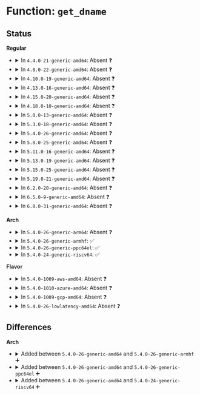 # Function: <code>get_dname</code>

## Status
<b>Regular</b>
<ul>
<li>
<details>
<summary>In <code>4.4.0-21-generic-amd64</code>: Absent ❓</summary>

```json
{
  "name": "get_dname",
  "collision_type": "Unique Static",
  "inline_type": "Selective",
  "funcs": [
    {
      "addr": 18446744071582117968,
      "name": "get_dname",
      "external": false,
      "loc": "fs/tracefs/inode.c:58",
      "file": "fs/tracefs/inode.c",
      "inline": "not declared, inlined",
      "caller_inline": [],
      "caller_func": [
        "fs/tracefs/inode.c:tracefs_syscall_rmdir",
        "fs/tracefs/inode.c:tracefs_syscall_mkdir"
      ]
    }
  ],
  "symbols": [
    {
      "addr": 18446744071582117968,
      "name": "get_dname.isra.6",
      "section": ".text",
      "bind": "STB_LOCAL",
      "size": 71
    }
  ]
}
```
</details>
</li>
<li>
<details>
<summary>In <code>4.8.0-22-generic-amd64</code>: Absent ❓</summary>

```json
{
  "name": "get_dname",
  "collision_type": "Unique Static",
  "inline_type": "Selective",
  "funcs": [
    {
      "addr": 18446744071582336272,
      "name": "get_dname",
      "external": false,
      "loc": "fs/tracefs/inode.c:58",
      "file": "fs/tracefs/inode.c",
      "inline": "not declared, inlined",
      "caller_inline": [],
      "caller_func": [
        "fs/tracefs/inode.c:tracefs_syscall_rmdir",
        "fs/tracefs/inode.c:tracefs_syscall_mkdir"
      ]
    }
  ],
  "symbols": [
    {
      "addr": 18446744071582336272,
      "name": "get_dname.isra.7",
      "section": ".text",
      "bind": "STB_LOCAL",
      "size": 71
    }
  ]
}
```
</details>
</li>
<li>
<details>
<summary>In <code>4.10.0-19-generic-amd64</code>: Absent ❓</summary>

```json
{
  "name": "get_dname",
  "collision_type": "Unique Static",
  "inline_type": "Selective",
  "funcs": [
    {
      "addr": 18446744071582427088,
      "name": "get_dname",
      "external": false,
      "loc": "fs/tracefs/inode.c:58",
      "file": "fs/tracefs/inode.c",
      "inline": "not declared, inlined",
      "caller_inline": [],
      "caller_func": [
        "fs/tracefs/inode.c:tracefs_syscall_rmdir",
        "fs/tracefs/inode.c:tracefs_syscall_mkdir"
      ]
    }
  ],
  "symbols": [
    {
      "addr": 18446744071582427088,
      "name": "get_dname.isra.7",
      "section": ".text",
      "bind": "STB_LOCAL",
      "size": 71
    }
  ]
}
```
</details>
</li>
<li>
<details>
<summary>In <code>4.13.0-16-generic-amd64</code>: Absent ❓</summary>

```json
{
  "name": "get_dname",
  "collision_type": "Unique Static",
  "inline_type": "Selective",
  "funcs": [
    {
      "addr": 18446744071582510256,
      "name": "get_dname",
      "external": false,
      "loc": "fs/tracefs/inode.c:58",
      "file": "fs/tracefs/inode.c",
      "inline": "not declared, inlined",
      "caller_inline": [],
      "caller_func": [
        "fs/tracefs/inode.c:tracefs_syscall_rmdir",
        "fs/tracefs/inode.c:tracefs_syscall_mkdir"
      ]
    }
  ],
  "symbols": [
    {
      "addr": 18446744071582510256,
      "name": "get_dname.isra.2",
      "section": ".text",
      "bind": "STB_LOCAL",
      "size": 71
    }
  ]
}
```
</details>
</li>
<li>
<details>
<summary>In <code>4.15.0-20-generic-amd64</code>: Absent ❓</summary>

```json
{
  "name": "get_dname",
  "collision_type": "Unique Static",
  "inline_type": "Selective",
  "funcs": [
    {
      "addr": 18446744071582661872,
      "name": "get_dname",
      "external": false,
      "loc": "fs/tracefs/inode.c:58",
      "file": "fs/tracefs/inode.c",
      "inline": "not declared, inlined",
      "caller_inline": [],
      "caller_func": [
        "fs/tracefs/inode.c:tracefs_syscall_rmdir",
        "fs/tracefs/inode.c:tracefs_syscall_mkdir"
      ]
    }
  ],
  "symbols": [
    {
      "addr": 18446744071582661872,
      "name": "get_dname.isra.2",
      "section": ".text",
      "bind": "STB_LOCAL",
      "size": 71
    }
  ]
}
```
</details>
</li>
<li>
<details>
<summary>In <code>4.18.0-10-generic-amd64</code>: Absent ❓</summary>

```json
{
  "name": "get_dname",
  "collision_type": "Unique Static",
  "inline_type": "Selective",
  "funcs": [
    {
      "addr": 18446744071582855376,
      "name": "get_dname",
      "external": false,
      "loc": "fs/tracefs/inode.c:58",
      "file": "fs/tracefs/inode.c",
      "inline": "not declared, inlined",
      "caller_inline": [],
      "caller_func": [
        "fs/tracefs/inode.c:tracefs_syscall_rmdir",
        "fs/tracefs/inode.c:tracefs_syscall_mkdir"
      ]
    }
  ],
  "symbols": [
    {
      "addr": 18446744071582855376,
      "name": "get_dname.isra.2",
      "section": ".text",
      "bind": "STB_LOCAL",
      "size": 71
    }
  ]
}
```
</details>
</li>
<li>
<details>
<summary>In <code>5.0.0-13-generic-amd64</code>: Absent ❓</summary>

```json
{
  "name": "get_dname",
  "collision_type": "Unique Static",
  "inline_type": "Selective",
  "funcs": [
    {
      "addr": 18446744071582963648,
      "name": "get_dname",
      "external": false,
      "loc": "fs/tracefs/inode.c:58",
      "file": "fs/tracefs/inode.c",
      "inline": "not declared, inlined",
      "caller_inline": [],
      "caller_func": [
        "fs/tracefs/inode.c:tracefs_syscall_rmdir",
        "fs/tracefs/inode.c:tracefs_syscall_mkdir"
      ]
    }
  ],
  "symbols": [
    {
      "addr": 18446744071582963648,
      "name": "get_dname.isra.2",
      "section": ".text",
      "bind": "STB_LOCAL",
      "size": 71
    }
  ]
}
```
</details>
</li>
<li>
<details>
<summary>In <code>5.3.0-18-generic-amd64</code>: Absent ❓</summary>

```json
{
  "name": "get_dname",
  "collision_type": "Unique Static",
  "inline_type": "Selective",
  "funcs": [
    {
      "addr": 18446744071583144448,
      "name": "get_dname",
      "external": false,
      "loc": "fs/tracefs/inode.c:54",
      "file": "fs/tracefs/inode.c",
      "inline": "not declared, inlined",
      "caller_inline": [],
      "caller_func": [
        "fs/tracefs/inode.c:tracefs_syscall_rmdir",
        "fs/tracefs/inode.c:tracefs_syscall_mkdir"
      ]
    }
  ],
  "symbols": [
    {
      "addr": 18446744071583144448,
      "name": "get_dname.isra.0",
      "section": ".text",
      "bind": "STB_LOCAL",
      "size": 71
    }
  ]
}
```
</details>
</li>
<li>
<details>
<summary>In <code>5.4.0-26-generic-amd64</code>: Absent ❓</summary>

```json
{
  "name": "get_dname",
  "collision_type": "Unique Static",
  "inline_type": "Selective",
  "funcs": [
    {
      "addr": 18446744071583250512,
      "name": "get_dname",
      "external": false,
      "loc": "fs/tracefs/inode.c:55",
      "file": "fs/tracefs/inode.c",
      "inline": "not declared, inlined",
      "caller_inline": [],
      "caller_func": [
        "fs/tracefs/inode.c:tracefs_syscall_rmdir",
        "fs/tracefs/inode.c:tracefs_syscall_mkdir"
      ]
    }
  ],
  "symbols": [
    {
      "addr": 18446744071583250512,
      "name": "get_dname.isra.0",
      "section": ".text",
      "bind": "STB_LOCAL",
      "size": 71
    }
  ]
}
```
</details>
</li>
<li>
<details>
<summary>In <code>5.8.0-25-generic-amd64</code>: Absent ❓</summary>

```json
{
  "name": "get_dname",
  "collision_type": "Unique Static",
  "inline_type": "Selective",
  "funcs": [
    {
      "addr": 18446744071583578272,
      "name": "get_dname",
      "external": false,
      "loc": "fs/tracefs/inode.c:55",
      "file": "fs/tracefs/inode.c",
      "inline": "not declared, inlined",
      "caller_inline": [],
      "caller_func": [
        "fs/tracefs/inode.c:tracefs_syscall_rmdir",
        "fs/tracefs/inode.c:tracefs_syscall_mkdir"
      ]
    }
  ],
  "symbols": [
    {
      "addr": 18446744071583578272,
      "name": "get_dname.isra.0",
      "section": ".text",
      "bind": "STB_LOCAL",
      "size": 71
    }
  ]
}
```
</details>
</li>
<li>
<details>
<summary>In <code>5.11.0-16-generic-amd64</code>: Absent ❓</summary>

```json
{
  "name": "get_dname",
  "collision_type": "Unique Static",
  "inline_type": "Selective",
  "funcs": [
    {
      "addr": 18446744071583698704,
      "name": "get_dname",
      "external": false,
      "loc": "fs/tracefs/inode.c:55",
      "file": "fs/tracefs/inode.c",
      "inline": "not declared, inlined",
      "caller_inline": [],
      "caller_func": [
        "fs/tracefs/inode.c:tracefs_syscall_rmdir",
        "fs/tracefs/inode.c:tracefs_syscall_mkdir"
      ]
    }
  ],
  "symbols": [
    {
      "addr": 18446744071583698704,
      "name": "get_dname.isra.0",
      "section": ".text",
      "bind": "STB_LOCAL",
      "size": 71
    }
  ]
}
```
</details>
</li>
<li>
<details>
<summary>In <code>5.13.0-19-generic-amd64</code>: Absent ❓</summary>

```json
{
  "name": "get_dname",
  "collision_type": "Unique Static",
  "inline_type": "Selective",
  "funcs": [
    {
      "addr": 18446744071583723584,
      "name": "get_dname",
      "external": false,
      "loc": "fs/tracefs/inode.c:55",
      "file": "fs/tracefs/inode.c",
      "inline": "not declared, inlined",
      "caller_inline": [],
      "caller_func": [
        "fs/tracefs/inode.c:tracefs_syscall_rmdir",
        "fs/tracefs/inode.c:tracefs_syscall_mkdir"
      ]
    }
  ],
  "symbols": [
    {
      "addr": 18446744071583723584,
      "name": "get_dname.isra.0",
      "section": ".text",
      "bind": "STB_LOCAL",
      "size": 71
    }
  ]
}
```
</details>
</li>
<li>
<details>
<summary>In <code>5.15.0-25-generic-amd64</code>: Absent ❓</summary>

```json
{
  "name": "get_dname",
  "collision_type": "Unique Static",
  "inline_type": "Selective",
  "funcs": [
    {
      "addr": 18446744071584084176,
      "name": "get_dname",
      "external": false,
      "loc": "fs/tracefs/inode.c:55",
      "file": "fs/tracefs/inode.c",
      "inline": "not declared, inlined",
      "caller_inline": [],
      "caller_func": [
        "fs/tracefs/inode.c:tracefs_syscall_rmdir",
        "fs/tracefs/inode.c:tracefs_syscall_mkdir"
      ]
    }
  ],
  "symbols": [
    {
      "addr": 18446744071584084176,
      "name": "get_dname.isra.0",
      "section": ".text",
      "bind": "STB_LOCAL",
      "size": 71
    }
  ]
}
```
</details>
</li>
<li>
<details>
<summary>In <code>5.19.0-21-generic-amd64</code>: Absent ❓</summary>

```json
{
  "name": "get_dname",
  "collision_type": "Unique Static",
  "inline_type": "Selective",
  "funcs": [
    {
      "addr": 18446744071584678768,
      "name": "get_dname",
      "external": false,
      "loc": "fs/tracefs/inode.c:55",
      "file": "fs/tracefs/inode.c",
      "inline": "not declared, inlined",
      "caller_inline": [],
      "caller_func": [
        "fs/tracefs/inode.c:tracefs_syscall_rmdir",
        "fs/tracefs/inode.c:tracefs_syscall_mkdir"
      ]
    }
  ],
  "symbols": [
    {
      "addr": 18446744071584678768,
      "name": "get_dname.isra.0",
      "section": ".text",
      "bind": "STB_LOCAL",
      "size": 83
    }
  ]
}
```
</details>
</li>
<li>
<details>
<summary>In <code>6.2.0-20-generic-amd64</code>: Absent ❓</summary>

```json
{
  "name": "get_dname",
  "collision_type": "Unique Static",
  "inline_type": "Selective",
  "funcs": [
    {
      "addr": 18446744071585363904,
      "name": "get_dname",
      "external": false,
      "loc": "fs/tracefs/inode.c:55",
      "file": "fs/tracefs/inode.c",
      "inline": "not declared, inlined",
      "caller_inline": [],
      "caller_func": [
        "fs/tracefs/inode.c:tracefs_syscall_rmdir",
        "fs/tracefs/inode.c:tracefs_syscall_mkdir"
      ]
    }
  ],
  "symbols": [
    {
      "addr": 18446744071585363904,
      "name": "get_dname.isra.0",
      "section": ".text",
      "bind": "STB_LOCAL",
      "size": 83
    }
  ]
}
```
</details>
</li>
<li>
<details>
<summary>In <code>6.5.0-9-generic-amd64</code>: Absent ❓</summary>

```json
{
  "name": "get_dname",
  "collision_type": "Unique Static",
  "inline_type": "Selective",
  "funcs": [
    {
      "addr": 18446744071585594288,
      "name": "get_dname",
      "external": false,
      "loc": "fs/tracefs/inode.c:55",
      "file": "fs/tracefs/inode.c",
      "inline": "not declared, inlined",
      "caller_inline": [],
      "caller_func": [
        "fs/tracefs/inode.c:tracefs_syscall_rmdir",
        "fs/tracefs/inode.c:tracefs_syscall_mkdir"
      ]
    }
  ],
  "symbols": [
    {
      "addr": 18446744071585594288,
      "name": "get_dname.isra.0",
      "section": ".text",
      "bind": "STB_LOCAL",
      "size": 108
    }
  ]
}
```
</details>
</li>
<li>
<details>
<summary>In <code>6.8.0-31-generic-amd64</code>: Absent ❓</summary>

```json
{
  "name": "get_dname",
  "collision_type": "Unique Static",
  "inline_type": "Selective",
  "funcs": [
    {
      "addr": 18446744071585834368,
      "name": "get_dname",
      "external": false,
      "loc": "fs/tracefs/inode.c:73",
      "file": "fs/tracefs/inode.c",
      "inline": "not declared, inlined",
      "caller_inline": [],
      "caller_func": [
        "fs/tracefs/inode.c:tracefs_syscall_rmdir",
        "fs/tracefs/inode.c:tracefs_syscall_mkdir"
      ]
    }
  ],
  "symbols": [
    {
      "addr": 18446744071585834368,
      "name": "get_dname.isra.0",
      "section": ".text",
      "bind": "STB_LOCAL",
      "size": 108
    }
  ]
}
```
</details>
</li>
</ul>
<b>Arch</b>
<ul>
<li>
<details>
<summary>In <code>5.4.0-26-generic-arm64</code>: Absent ❓</summary>

```json
{
  "name": "get_dname",
  "collision_type": "Unique Static",
  "inline_type": "Selective",
  "funcs": [
    {
      "addr": 18446603336494977656,
      "name": "get_dname",
      "external": false,
      "loc": "fs/tracefs/inode.c:55",
      "file": "fs/tracefs/inode.c",
      "inline": "not declared, inlined",
      "caller_inline": [],
      "caller_func": [
        "fs/tracefs/inode.c:tracefs_syscall_rmdir",
        "fs/tracefs/inode.c:tracefs_syscall_mkdir"
      ]
    }
  ],
  "symbols": [
    {
      "addr": 18446603336494977656,
      "name": "get_dname.isra.0",
      "section": ".text",
      "bind": "STB_LOCAL",
      "size": 92
    }
  ]
}
```
</details>
</li>
<li>
<details>
<summary>In <code>5.4.0-26-generic-armhf</code>: ✅</summary>

```c
char * get_dname(struct dentry * dentry)
```

```json
{
  "name": "get_dname",
  "collision_type": "Unique Static",
  "inline_type": "No",
  "funcs": [
    {
      "addr": 3228383660,
      "name": "get_dname",
      "external": false,
      "loc": "fs/tracefs/inode.c:55",
      "file": "fs/tracefs/inode.c",
      "inline": "seen, unknown",
      "caller_inline": [],
      "caller_func": [
        "fs/tracefs/inode.c:tracefs_syscall_rmdir",
        "fs/tracefs/inode.c:tracefs_syscall_mkdir"
      ]
    }
  ],
  "symbols": [
    {
      "addr": 3228383660,
      "name": "get_dname",
      "section": ".text",
      "bind": "STB_LOCAL",
      "size": 76
    }
  ]
}
```
</details>
</li>
<li>
<details>
<summary>In <code>5.4.0-26-generic-ppc64el</code>: ✅</summary>

```c
char * get_dname(struct dentry * dentry)
```

```json
{
  "name": "get_dname",
  "collision_type": "Unique Static",
  "inline_type": "No",
  "funcs": [
    {
      "addr": 13835058055288858352,
      "name": "get_dname",
      "external": false,
      "loc": "fs/tracefs/inode.c:55",
      "file": "fs/tracefs/inode.c",
      "inline": "seen, unknown",
      "caller_inline": [],
      "caller_func": [
        "fs/tracefs/inode.c:tracefs_syscall_rmdir",
        "fs/tracefs/inode.c:tracefs_syscall_mkdir"
      ]
    }
  ],
  "symbols": [
    {
      "addr": 13835058055288858352,
      "name": "get_dname",
      "section": ".text",
      "bind": "STB_LOCAL",
      "size": 132
    }
  ]
}
```
</details>
</li>
<li>
<details>
<summary>In <code>5.4.0-24-generic-riscv64</code>: ✅</summary>

```c
char * get_dname(struct dentry * dentry)
```

```json
{
  "name": "get_dname",
  "collision_type": "Unique Static",
  "inline_type": "No",
  "funcs": [
    {
      "addr": 18446743936274277944,
      "name": "get_dname",
      "external": false,
      "loc": "fs/tracefs/inode.c:55",
      "file": "fs/tracefs/inode.c",
      "inline": "seen, unknown",
      "caller_inline": [],
      "caller_func": [
        "fs/tracefs/inode.c:tracefs_syscall_rmdir",
        "fs/tracefs/inode.c:tracefs_syscall_mkdir"
      ]
    }
  ],
  "symbols": [
    {
      "addr": 18446743936274277944,
      "name": "get_dname",
      "section": ".text",
      "bind": "STB_LOCAL",
      "size": 90
    }
  ]
}
```
</details>
</li>
</ul>
<b>Flavor</b>
<ul>
<li>
<details>
<summary>In <code>5.4.0-1009-aws-amd64</code>: Absent ❓</summary>

```json
{
  "name": "get_dname",
  "collision_type": "Unique Static",
  "inline_type": "Selective",
  "funcs": [
    {
      "addr": 18446744071583219248,
      "name": "get_dname",
      "external": false,
      "loc": "fs/tracefs/inode.c:55",
      "file": "fs/tracefs/inode.c",
      "inline": "not declared, inlined",
      "caller_inline": [],
      "caller_func": [
        "fs/tracefs/inode.c:tracefs_syscall_rmdir",
        "fs/tracefs/inode.c:tracefs_syscall_mkdir"
      ]
    }
  ],
  "symbols": [
    {
      "addr": 18446744071583219248,
      "name": "get_dname.isra.0",
      "section": ".text",
      "bind": "STB_LOCAL",
      "size": 71
    }
  ]
}
```
</details>
</li>
<li>
<details>
<summary>In <code>5.4.0-1010-azure-amd64</code>: Absent ❓</summary>

```json
{
  "name": "get_dname",
  "collision_type": "Unique Static",
  "inline_type": "Selective",
  "funcs": [
    {
      "addr": 18446744071583156400,
      "name": "get_dname",
      "external": false,
      "loc": "fs/tracefs/inode.c:55",
      "file": "fs/tracefs/inode.c",
      "inline": "not declared, inlined",
      "caller_inline": [],
      "caller_func": [
        "fs/tracefs/inode.c:tracefs_syscall_rmdir",
        "fs/tracefs/inode.c:tracefs_syscall_mkdir"
      ]
    }
  ],
  "symbols": [
    {
      "addr": 18446744071583156400,
      "name": "get_dname.isra.0",
      "section": ".text",
      "bind": "STB_LOCAL",
      "size": 71
    }
  ]
}
```
</details>
</li>
<li>
<details>
<summary>In <code>5.4.0-1009-gcp-amd64</code>: Absent ❓</summary>

```json
{
  "name": "get_dname",
  "collision_type": "Unique Static",
  "inline_type": "Selective",
  "funcs": [
    {
      "addr": 18446744071583203280,
      "name": "get_dname",
      "external": false,
      "loc": "fs/tracefs/inode.c:55",
      "file": "fs/tracefs/inode.c",
      "inline": "not declared, inlined",
      "caller_inline": [],
      "caller_func": [
        "fs/tracefs/inode.c:tracefs_syscall_rmdir",
        "fs/tracefs/inode.c:tracefs_syscall_mkdir"
      ]
    }
  ],
  "symbols": [
    {
      "addr": 18446744071583203280,
      "name": "get_dname.isra.0",
      "section": ".text",
      "bind": "STB_LOCAL",
      "size": 71
    }
  ]
}
```
</details>
</li>
<li>
<details>
<summary>In <code>5.4.0-26-lowlatency-amd64</code>: Absent ❓</summary>

```json
{
  "name": "get_dname",
  "collision_type": "Unique Static",
  "inline_type": "Selective",
  "funcs": [
    {
      "addr": 18446744071583297168,
      "name": "get_dname",
      "external": false,
      "loc": "fs/tracefs/inode.c:55",
      "file": "fs/tracefs/inode.c",
      "inline": "not declared, inlined",
      "caller_inline": [],
      "caller_func": [
        "fs/tracefs/inode.c:tracefs_syscall_rmdir",
        "fs/tracefs/inode.c:tracefs_syscall_mkdir"
      ]
    }
  ],
  "symbols": [
    {
      "addr": 18446744071583297168,
      "name": "get_dname.isra.0",
      "section": ".text",
      "bind": "STB_LOCAL",
      "size": 71
    }
  ]
}
```
</details>
</li>
</ul>

## Differences
<b>Arch</b>
<ul>
<li>
<details>
<summary>Added between <code>5.4.0-26-generic-amd64</code> and <code>5.4.0-26-generic-armhf</code> ➕</summary>

```c
char * get_dname(struct dentry * dentry)
```
</details>
</li>
<li>
<details>
<summary>Added between <code>5.4.0-26-generic-amd64</code> and <code>5.4.0-26-generic-ppc64el</code> ➕</summary>

```c
char * get_dname(struct dentry * dentry)
```
</details>
</li>
<li>
<details>
<summary>Added between <code>5.4.0-26-generic-amd64</code> and <code>5.4.0-24-generic-riscv64</code> ➕</summary>

```c
char * get_dname(struct dentry * dentry)
```
</details>
</li>
</ul>
